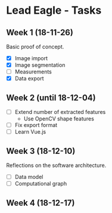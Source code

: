 # Lead Eagle - Tasks

## Week 1 (18-11-26)

Basic proof of concept.

- [x] Image import 
- [x] Image segmentation
- [ ] Measurements
- [x] Data export

## Week 2 (until 18-12-04)

- [ ] Extend number of extracted features
  - Use OpenCV shape features
- [ ] Fix export format
- [ ] Learn Vue.js

## Week 3 (18-12-10)

Reflections on the software architecture.

- [ ] Data model
- [ ] Computational graph

## Week 4 (18-12-17)